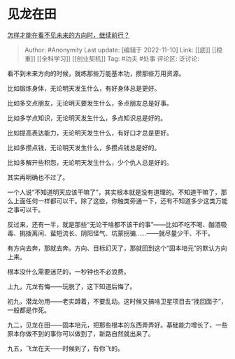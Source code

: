 # 见龙在田
[怎样才能在看不见未来的方向时，继续前行？](https://www.zhihu.com/question/55061712/answer/2751675016)

> Author: #Anonymity
> Last update: [编辑于 2022-11-10]
> Link: [[底]] [[稳重]] [[全科学习]] [[创业契机]]
> Tag: #功夫 #处事
> 评论区:
> 泛讨论:

看不到未来方向的时候，就练那些万能基本功，攒那些万用资源。

比如锻炼身体，无论明天发生什么，有好身体总是更好。

比如多交点朋友，无论明天要发生什么，多点朋友总是好事。

比如多学点知识，无论明天发生什么，多点知识总是好的。

比如提高表达能力，无论明天发生什么，有好口才总是更好。

比如多攒点钱，无论明天发生什么，多攒点钱总是好的。

比如多解开些积怨，无论明天发生什么，少个仇人总是好的。

其实再明确也不过了。

一个人说“不知道明天应该干嘛了”，其实根本就是没有道理的。不知道干嘛了，那么上面任何一样都可以干。除了这些，你触类旁通一下，还有不知道多少这类万能之事可以干。

反过来，还有一半，就是那些“无论干啥都不该干的事”——比如不吃不喝、酗酒吸毒、挑拨离间、蜚短流长、阴阳怪气、坑蒙拐骗……——就尽量少干、不干。

有方向去奔，那就去奔。方向、目标幻灭了，那就回到这个“固本培元”的默认方向上来。

根本没什么需要迷茫的，一秒钟也不必浪费。

上九，亢龙有悔——玩脱了，这下知道后悔了。

初九，潜龙勿用——老实蹲着，不要乱动。这时候又搞啥卫星项目去“挽回面子”，一般都是作死。

九二，见龙在田——固本培元，把那些根本的东西弄弄好。基础能力增长了，一些原本你做不到的事你可以做到了，新路自然就出来了。

九五，飞龙在天——时候到了，有你飞的。
